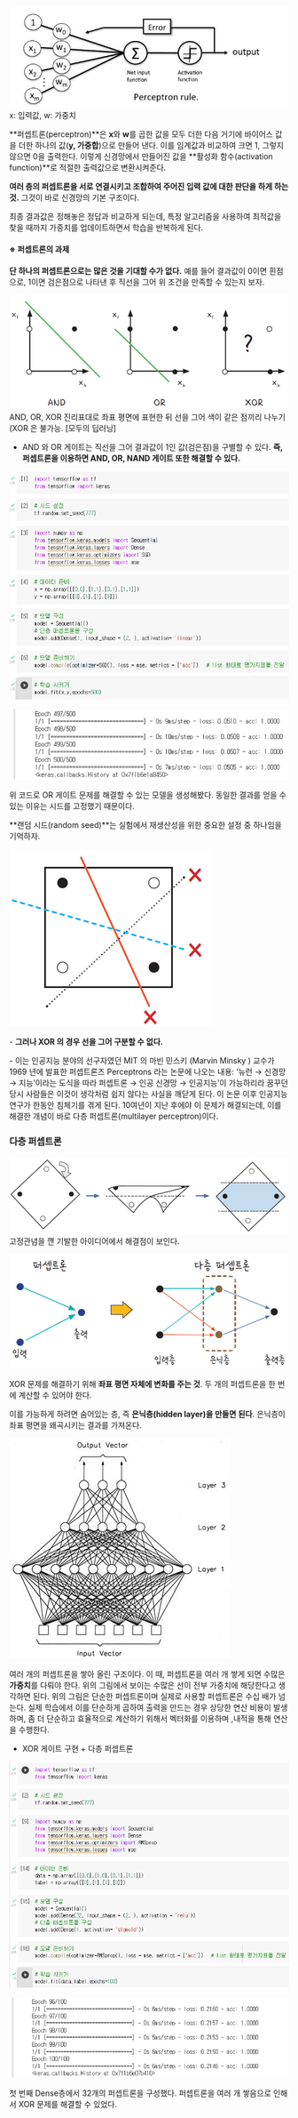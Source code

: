 
![img](assets/신경망/img.jpg)x: 입력값, w: 가중치



**퍼셉트론(perceptron)**은 **x**와 **w**를 곱한 값을 모두 더한 다음 거기에 바이어스 값을 더한 하나의 값(**y, 가중합**)으로 만들어 낸다. 이를 임계값과 비교하여 크면 1, 그렇지 않으면 0을 출력한다. 이렇게 신경망에서 만들어진 값을 **활성화 함수(activation function)**로 적절한 출력값으로 변환시켜준다.



**여러 층의 퍼셉트론을 서로 연결시키고 조합하여 주어진 입력 값에 대한 판단을 하게 하는 것.**
그것이 바로 신경망의 기본 구조이다.



최종 결과값은 정해놓은 정답과 비교하게 되는데, 특정 알고리즘을 사용하여 최적값을 찾을 때까지 가중치를 업데이트하면서 학습을 반복하게 된다.





#### **※ 퍼셉트론의 과제**



**단 하나의 퍼셉트론으로는 많은 것을 기대할 수가 없다.** 예를 들어 결과값이 0이면 흰점으로, 1이면 검은점으로 나타낸 후 직선을 그어 위 조건을 만족할 수 있는지 보자.

![img](assets/신경망/img.png)AND, OR, XOR 진리표대로 좌표 평면에 표현한 뒤 선을 그어 색이 같은 점끼리 나누기 (XOR 은 불가능. [모두의 딥러닝]



- AND 와 OR 게이트는 직선을 그어 결과값이 1인 값(검은점)을 구별할 수 있다.
  **즉, 퍼셉트론을 이용하면 AND, OR, NAND 게이트 또한 해결할 수 있다.**

![img](assets/신경망/img-16467294244671.png)

![img](assets/신경망/img-16467294244672.png)

위 코드로 OR 게이트 문제를 해결할 수 있는 모델을 생성해봤다. 동일한 결과를 얻을 수 있는 이유는 시드를 고정했기 때문이다.

**랜덤 시드(random seed)**는 실험에서 재생산성을 위한 중요한 설정 중 하나임을 기억하자.





![img](assets/신경망/img-16467294244683.png)

\- **그러나 XOR 의 경우 선을 그어 구분할 수 없다.**

\- 이는 인공지능 분야의 선구자였던 MIT 의 마빈 민스키 (Marvin Minsky ) 교수가 1969 년에 발표한 퍼셉트론즈 Perceptrons 라는 논문에 나오는 내용: ‘뉴런 → 신경망 → 지능’이라는 도식을 따라 퍼셉트론 → 인공 신경망 →
인공지능’이 가능하리라 꿈꾸던 당시 사람들은 이것이 생각처럼 쉽지 않다는 사실을 깨닫게 된다. 이 논문 이후 인공지능 연구가 한동안 침체기를 겪게 된다. 10여년이 지난 후에야 이 문제가 해결되는데, 이를 해결한 개념이 바로 다층 퍼셉트론(multilayer perceptron)이다.







### **다층 퍼셉트론**



![img](assets/신경망/img-16467294244684.png)고정관념을 깬 기발한 아이디어에서 해결점이 보인다.

![img](assets/신경망/img-16467294244695.png)

XOR 문제를 해결하기 위해 **좌표 평면 자체에 변화를 주는 것**. 두 개의 퍼셉트론을 한 번에 계산할 수 있어야 한다.

이를 가능하게 하려면 숨어있는 층, 즉 **은닉층(hidden layer)을 만들면 된다**. 은닉층이 좌표 평면을 왜곡시키는 결과를 가져온다.





![img](assets/신경망/img-16467294244696.jpg)



여러 개의 퍼셉트론을 쌓아 올린 구조이다. 이 때, 퍼셉트론을 여러 개 쌓게 되면 수많은 **가중치**를 다뤄야 한다. 위의 그림에서 보이는 수많은 선이 전부 가중치에 해당한다고 생각하면 된다. 위의 그림은 단순한 퍼셉트론이며 실제로 사용할 퍼셉트론은 수십 배가 넘는다. 실제 학습에서 이를 단순하게 곱하여 출력을 만드는 경우 상당한 연산 비용이 발생하며, 좀 더 단순하고 효율적으로 계산하기 위해서 벡터화를 이용하며 ,내적을 통해 연산을 수행한다.



- XOR 게이트 구현 + 다층 퍼셉트론

![img](assets/신경망/img-16467294244697.png)

![img](assets/신경망/img-16467294244708.png)



첫 번째 Dense층에서 32개의 퍼셉트론을 구성했다. 퍼셉트론을 여러 개 쌓음으로 인해서 XOR 문제를 해결할 수 있었다.